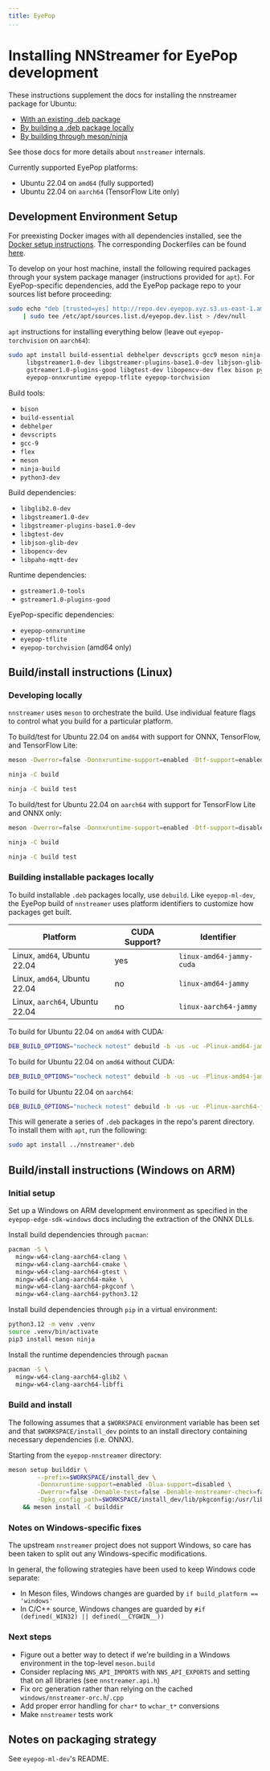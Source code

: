 ```yaml
---
title: EyePop
...
```


# Installing NNStreamer for EyePop development

These instructions supplement the docs for installing the nnstreamer package for Ubuntu:
* [With an existing .deb package](./getting-started-ubuntu-ppa.md)
* [By building a .deb package locally](./getting-started-ubuntu-debuild.md)
* [By building through meson/ninja](./getting-started-meson-build.md)

See those docs for more details about `nnstreamer` internals.

Currently supported EyePop platforms:
* Ubuntu 22.04 on `amd64` (fully supported)
* Ubuntu 22.04 on `aarch64` (TensorFlow Lite only)

## Development Environment Setup

For preexisting Docker images with all dependencies installed, see the
[Docker setup instructions][docker-setup]. The corresponding Dockerfiles can be found
[here][dockerfiles].

To develop on your host machine, install the following required packages through your system package
manager (instructions provided for `apt`). For EyePop-specific dependencies, add the EyePop package
repo to your sources list before proceeding:

```sh
sudo echo "deb [trusted=yes] http://repo.dev.eyepop.xyz.s3.us-east-1.amazonaws.com/ stable main" \
    | sudo tee /etc/apt/sources.list.d/eyepop.dev.list > /dev/null
```

`apt` instructions for installing everything below (leave out `eyepop-torchvision` on `aarch64`):

```sh
sudo apt install build-essential debhelper devscripts gcc9 meson ninja-build libglib2.0-dev \
     libgstreamer1.0-dev libgstreamer-plugins-base1.0-dev libjson-glib-dev gstreamer1.0-tools \
     gstreamer1.0-plugins-good libgtest-dev libopencv-dev flex bison python3-dev libpaho-mqtt-dev \
     eyepop-onnxruntime eyepop-tflite eyepop-torchvision
```

Build tools:
* `bison`
* `build-essential`
* `debhelper`
* `devscripts`
* `gcc-9`
* `flex`
* `meson`
* `ninja-build`
* `python3-dev`

Build dependencies:
* `libglib2.0-dev`
* `libgstreamer1.0-dev`
* `libgstreamer-plugins-base1.0-dev`
* `libgtest-dev`
* `libjson-glib-dev`
* `libopencv-dev`
* `libpaho-mqtt-dev`

Runtime dependencies:
* `gstreamer1.0-tools`
* `gstreamer1.0-plugins-good`

EyePop-specific dependencies:
* `eyepop-onnxruntime`
* `eyepop-tflite`
* `eyepop-torchvision` (amd64 only)

## Build/install instructions (Linux)

### Developing locally

`nnstreamer` uses `meson` to orchestrate the build. Use individual feature flags to control what you
build for a particular platform.

To build/test for Ubuntu 22.04 on `amd64` with support for ONNX, TensorFlow, and TensorFlow Lite:

```sh
meson -Dwerror=false -Donnxruntime-support=enabled -Dtf-support=enabled -Dcaffe2-support=disabled -Dpython3-support=disabled build/ -Denable-test=false

ninja -C build

ninja -C build test
```

To build/test for Ubuntu 22.04 on `aarch64` with support for TensorFlow Lite and ONNX only:

```sh
meson -Dwerror=false -Donnxruntime-support=enabled -Dtf-support=disabled -Dcaffe2-support=disabled -Dpython3-support=disabled build/ -Denable-test=false

ninja -C build

ninja -C build test
```

### Building installable packages locally

To build installable `.deb` packages locally, use `debuild`. Like `eyepop-ml-dev`, the EyePop build
of `nnstreamer` uses platform identifiers to customize how packages get built.

| Platform                       | CUDA Support? | Identifier                 |
|--------------------------------|---------------|----------------------------|
| Linux, `amd64`, Ubuntu 22.04   | yes           | `linux-amd64-jammy-cuda`   |
| Linux, `amd64`, Ubuntu 22.04   | no            | `linux-amd64-jammy`        |
| Linux, `aarch64`, Ubuntu 22.04 | no            | `linux-aarch64-jammy`      |

To build for Ubuntu 22.04 on `amd64` with CUDA:

```sh
DEB_BUILD_OPTIONS="nocheck notest" debuild -b -us -uc -Plinux-amd64-jammy-cuda
```

To build for Ubuntu 22.04 on `amd64` without CUDA:

```sh
DEB_BUILD_OPTIONS="nocheck notest" debuild -b -us -uc -Plinux-amd64-jammy
```

To build for Ubuntu 22.04 on `aarch64`:

```sh
DEB_BUILD_OPTIONS="nocheck notest" debuild -b -us -uc -Plinux-aarch64-jammy
```

This will generate a series of `.deb` packages in the repo's parent directory. To install them with
`apt`, run the following:

```sh
sudo apt install ../nnstreamer*.deb
```

## Build/install instructions (Windows on ARM)

### Initial setup

Set up a Windows on ARM development environment as specified in the `eyepop-edge-sdk-windows` docs
including the extraction of the ONNX DLLs.

Install build dependencies through `pacman`:

```sh
pacman -S \
  mingw-w64-clang-aarch64-clang \
  mingw-w64-clang-aarch64-cmake \
  mingw-w64-clang-aarch64-gtest \
  mingw-w64-clang-aarch64-make \
  mingw-w64-clang-aarch64-pkgconf \
  mingw-w64-clang-aarch64-python3.12
```

Install build dependencies through `pip` in a virtual environment:

```sh
python3.12 -m venv .venv
source .venv/bin/activate
pip3 install meson ninja
```

Install the runtime dependencies through `pacman`

```sh
pacman -S \
  mingw-w64-clang-aarch64-glib2 \
  mingw-w64-clang-aarch64-libffi
```

### Build and install

The following assumes that a `$WORKSPACE` environment variable has been set and that
`$WORKSPACE/install_dev` points to an install directory containing necessary dependencies (i.e. 
ONNX).

Starting from the `eyepop-nnstreamer` directory:

```sh
meson setup builddir \
        --prefix=$WORKSPACE/install_dev \
        -Donnxruntime-support=enabled -Dlua-support=disabled \
        -Dwerror=false -Denable-test=false -Denable-nnstreamer-check=false \
        -Dpkg_config_path=$WORKSPACE/install_dev/lib/pkgconfig:/usr/lib/pkgconfig \
    && meson install -C builddir
```

### Notes on Windows-specific fixes

The upstream `nnstreamer` project does not support Windows, so care has been taken to split out any
Windows-specific modifications.

In general, the following strategies have been used to keep Windows code separate:
* In Meson files, Windows changes are guarded by `if build_platform == 'windows'`
* In C/C++ source, Windows changes are guarded by `#if (defined(_WIN32) || defined(__CYGWIN__))`

### Next steps

* Figure out a better way to detect if we're building in a Windows environment in the top-level
  `meson.build`
* Consider replacing `NNS_API_IMPORTS` with `NNS_API_EXPORTS` and setting that on all libraries (see
  `nnstreamer.api.h`)
* Fix orc generation rather than relying on the cached `windows/nnstreamer-orc.h`/`.cpp`
* Add proper error handling for `char*` to `wchar_t*` conversions
* Make `nnstreamer` tests work

## Notes on packaging strategy

See `eyepop-ml-dev`'s README.

[docker-setup]: https://app.gitbook.com/o/lp5TZAZIwu5jXdzZth9T/s/0fWYYHCrIOcShgRMiWhf/readme/howtos/running-as-docker-container
[dockerfiles]: https://github.com/eyepop-ai/eyepop-docker-images
